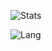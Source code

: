 
![Stats](https://github-readme-stats.vercel.app/api?username=youngxhui)
  
  
![Lang](https://github-readme-stats.vercel.app/api/top-langs/?username=youngxhui&hide=ipynb,html&layout=compact)
